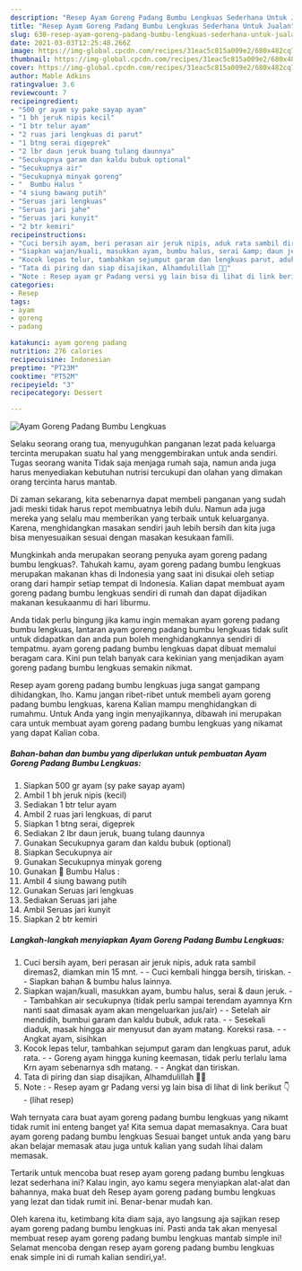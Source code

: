 ```yaml
---
description: "Resep Ayam Goreng Padang Bumbu Lengkuas Sederhana Untuk Jualan"
title: "Resep Ayam Goreng Padang Bumbu Lengkuas Sederhana Untuk Jualan"
slug: 630-resep-ayam-goreng-padang-bumbu-lengkuas-sederhana-untuk-jualan
date: 2021-03-03T12:25:48.266Z
image: https://img-global.cpcdn.com/recipes/31eac5c815a009e2/680x482cq70/ayam-goreng-padang-bumbu-lengkuas-foto-resep-utama.jpg
thumbnail: https://img-global.cpcdn.com/recipes/31eac5c815a009e2/680x482cq70/ayam-goreng-padang-bumbu-lengkuas-foto-resep-utama.jpg
cover: https://img-global.cpcdn.com/recipes/31eac5c815a009e2/680x482cq70/ayam-goreng-padang-bumbu-lengkuas-foto-resep-utama.jpg
author: Mable Adkins
ratingvalue: 3.6
reviewcount: 7
recipeingredient:
- "500 gr ayam sy pake sayap ayam"
- "1 bh jeruk nipis kecil"
- "1 btr telur ayam"
- "2 ruas jari lengkuas di parut"
- "1 btng serai digeprek"
- "2 lbr daun jeruk buang tulang daunnya"
- "Secukupnya garam dan kaldu bubuk optional"
- "Secukupnya air"
- "Secukupnya minyak goreng"
- "  Bumbu Halus "
- "4 siung bawang putih"
- "Seruas jari lengkuas"
- "Seruas jari jahe"
- "Seruas jari kunyit"
- "2 btr kemiri"
recipeinstructions:
- "Cuci bersih ayam, beri perasan air jeruk nipis, aduk rata sambil diremas2, diamkan min 15 mnt. - Cuci kembali hingga bersih, tiriskan. - Siapkan bahan &amp; bumbu halus lainnya."
- "Siapkan wajan/kuali, masukkan ayam, bumbu halus, serai &amp; daun jeruk. - Tambahkan air secukupnya (tidak perlu sampai terendam ayamnya Krn nanti saat dimasak ayam akan mengeluarkan jus/air) - Setelah air mendidih, bumbui garam dan kaldu bubuk, aduk rata. - Sesekali diaduk, masak hingga air menyusut dan ayam matang. Koreksi rasa. - Angkat ayam, sisihkan"
- "Kocok lepas telur, tambahkan sejumput garam dan lengkuas parut, aduk rata. - Goreng ayam hingga kuning keemasan, tidak perlu terlalu lama Krn ayam sebenarnya sdh matang.  - Angkat dan tiriskan."
- "Tata di piring dan siap disajikan, Alhamdulillah 🙏😉"
- "Note : Resep ayam gr Padang versi yg lain bisa di lihat di link berikut 👇           (lihat resep)"
categories:
- Resep
tags:
- ayam
- goreng
- padang

katakunci: ayam goreng padang 
nutrition: 276 calories
recipecuisine: Indonesian
preptime: "PT23M"
cooktime: "PT52M"
recipeyield: "3"
recipecategory: Dessert

---
```



![Ayam Goreng Padang Bumbu Lengkuas](https://img-global.cpcdn.com/recipes/31eac5c815a009e2/680x482cq70/ayam-goreng-padang-bumbu-lengkuas-foto-resep-utama.jpg)

Selaku seorang orang tua, menyuguhkan panganan lezat pada keluarga tercinta merupakan suatu hal yang menggembirakan untuk anda sendiri. Tugas seorang  wanita Tidak saja menjaga rumah saja, namun anda juga harus menyediakan kebutuhan nutrisi tercukupi dan olahan yang dimakan orang tercinta harus mantab.

Di zaman  sekarang, kita sebenarnya dapat membeli panganan yang sudah jadi meski tidak harus repot membuatnya lebih dulu. Namun ada juga mereka yang selalu mau memberikan yang terbaik untuk keluarganya. Karena, menghidangkan masakan sendiri jauh lebih bersih dan kita juga bisa menyesuaikan sesuai dengan masakan kesukaan famili. 



Mungkinkah anda merupakan seorang penyuka ayam goreng padang bumbu lengkuas?. Tahukah kamu, ayam goreng padang bumbu lengkuas merupakan makanan khas di Indonesia yang saat ini disukai oleh setiap orang dari hampir setiap tempat di Indonesia. Kalian dapat membuat ayam goreng padang bumbu lengkuas sendiri di rumah dan dapat dijadikan makanan kesukaanmu di hari liburmu.

Anda tidak perlu bingung jika kamu ingin memakan ayam goreng padang bumbu lengkuas, lantaran ayam goreng padang bumbu lengkuas tidak sulit untuk didapatkan dan anda pun boleh menghidangkannya sendiri di tempatmu. ayam goreng padang bumbu lengkuas dapat dibuat memalui beragam cara. Kini pun telah banyak cara kekinian yang menjadikan ayam goreng padang bumbu lengkuas semakin nikmat.

Resep ayam goreng padang bumbu lengkuas juga sangat gampang dihidangkan, lho. Kamu jangan ribet-ribet untuk membeli ayam goreng padang bumbu lengkuas, karena Kalian mampu menghidangkan di rumahmu. Untuk Anda yang ingin menyajikannya, dibawah ini merupakan cara untuk membuat ayam goreng padang bumbu lengkuas yang nikamat yang dapat Kalian coba.

<!--inarticleads1-->

##### Bahan-bahan dan bumbu yang diperlukan untuk pembuatan Ayam Goreng Padang Bumbu Lengkuas:

1. Siapkan 500 gr ayam (sy pake sayap ayam)
1. Ambil 1 bh jeruk nipis (kecil)
1. Sediakan 1 btr telur ayam
1. Ambil 2 ruas jari lengkuas, di parut
1. Siapkan 1 btng serai, digeprek
1. Sediakan 2 lbr daun jeruk, buang tulang daunnya
1. Gunakan Secukupnya garam dan kaldu bubuk (optional)
1. Siapkan Secukupnya air
1. Gunakan Secukupnya minyak goreng
1. Gunakan  🌠 Bumbu Halus :
1. Ambil 4 siung bawang putih
1. Gunakan Seruas jari lengkuas
1. Sediakan Seruas jari jahe
1. Ambil Seruas jari kunyit
1. Siapkan 2 btr kemiri




<!--inarticleads2-->

##### Langkah-langkah menyiapkan Ayam Goreng Padang Bumbu Lengkuas:

1. Cuci bersih ayam, beri perasan air jeruk nipis, aduk rata sambil diremas2, diamkan min 15 mnt. - - Cuci kembali hingga bersih, tiriskan. - - Siapkan bahan &amp; bumbu halus lainnya.
1. Siapkan wajan/kuali, masukkan ayam, bumbu halus, serai &amp; daun jeruk. - - Tambahkan air secukupnya (tidak perlu sampai terendam ayamnya Krn nanti saat dimasak ayam akan mengeluarkan jus/air) - - Setelah air mendidih, bumbui garam dan kaldu bubuk, aduk rata. - - Sesekali diaduk, masak hingga air menyusut dan ayam matang. Koreksi rasa. - - Angkat ayam, sisihkan
1. Kocok lepas telur, tambahkan sejumput garam dan lengkuas parut, aduk rata. - - Goreng ayam hingga kuning keemasan, tidak perlu terlalu lama Krn ayam sebenarnya sdh matang.  - - Angkat dan tiriskan.
1. Tata di piring dan siap disajikan, Alhamdulillah 🙏😉
1. Note : - Resep ayam gr Padang versi yg lain bisa di lihat di link berikut 👇 -           (lihat resep)




Wah ternyata cara buat ayam goreng padang bumbu lengkuas yang nikamt tidak rumit ini enteng banget ya! Kita semua dapat memasaknya. Cara buat ayam goreng padang bumbu lengkuas Sesuai banget untuk anda yang baru akan belajar memasak atau juga untuk kalian yang sudah lihai dalam memasak.

Tertarik untuk mencoba buat resep ayam goreng padang bumbu lengkuas lezat sederhana ini? Kalau ingin, ayo kamu segera menyiapkan alat-alat dan bahannya, maka buat deh Resep ayam goreng padang bumbu lengkuas yang lezat dan tidak rumit ini. Benar-benar mudah kan. 

Oleh karena itu, ketimbang kita diam saja, ayo langsung aja sajikan resep ayam goreng padang bumbu lengkuas ini. Pasti anda tak akan menyesal membuat resep ayam goreng padang bumbu lengkuas mantab simple ini! Selamat mencoba dengan resep ayam goreng padang bumbu lengkuas enak simple ini di rumah kalian sendiri,ya!.

